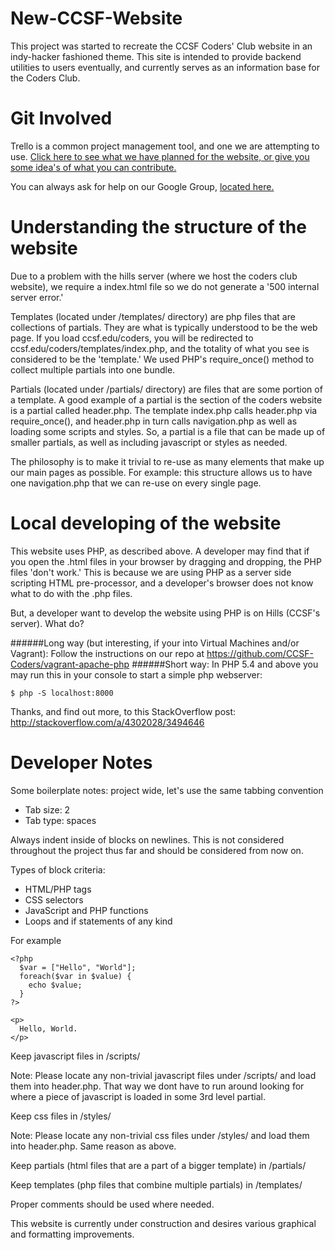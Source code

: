 New-CCSF-Website
================

This project was started to recreate the CCSF Coders' Club website in an
indy-hacker fashioned theme. This site is intended to provide backend utilities
to users eventually, and currently serves as an information base for the Coders
Club.

Git Involved
===============

Trello is a common project management tool, and one we are attempting to use. [Click here to see what we have planned for the website, or give you some idea's of what you can contribute.](https://trello.com/b/VoEhp0kn/ccsf-edu-coders)

You can always ask for help on our Google Group, [located here.](https://groups.google.com/forum/#!forum/ccsfcoders)

Understanding the structure of the website
===============

Due to a problem with the hills server (where we host the coders club website), we require a index.html file so we do not generate a '500 internal server error.'

Templates (located under /templates/ directory) are php files that are collections of partials. They are what is typically understood to be the web page. If you load ccsf.edu/coders, you will be redirected to ccsf.edu/coders/templates/index.php, and the totality of what you see is considered to be the 'template.' We used PHP's require_once() method to collect multiple partials into one bundle.

Partials (located under /partials/ directory) are files that are some portion of a template. A good example of a partial is the <head> section of the coders website is a partial called header.php. The template index.php calls header.php via require_once(), and header.php in turn calls navigation.php as well as loading some scripts and styles. So, a partial is a file that can be made up of smaller partials, as well as including javascript or styles as needed.

The philosophy is to make it trivial to re-use as many elements that make up our main pages as possible. For example: this structure allows us to have one navigation.php that we can re-use on every single page.

Local developing of the website
===============

This website uses PHP, as described above. A developer may find that if you open the .html files in your browser by dragging and dropping, the PHP files 'don't work.' This is because we are using PHP as a server side scripting HTML pre-processor, and a developer's browser does not know what to do with the .php files.

But, a developer want to develop the website using PHP is on Hills (CCSF's server). What do?

######Long way (but interesting, if your into Virtual Machines and/or Vagrant): 
Follow the instructions on our repo at https://github.com/CCSF-Coders/vagrant-apache-php
######Short way: 
In PHP 5.4 and above you may run this in your console to start a simple php webserver:

    $ php -S localhost:8000

Thanks, and find out more, to this StackOverflow post: http://stackoverflow.com/a/4302028/3494646

Developer Notes
===============

Some boilerplate notes: project wide, let's use the same tabbing convention

* Tab size: 2
* Tab type: spaces

Always indent inside of blocks on newlines. This is not considered throughout
the project thus far and should be considered from now on.

Types of block criteria:

* HTML/PHP tags
* CSS selectors
* JavaScript and PHP functions
* Loops and if statements of any kind

For example

    <?php
      $var = ["Hello", "World"];
      foreach($var in $value) {
        echo $value;
      }
    ?>

    <p>
      Hello, World.
    </p>

Keep javascript files in /scripts/

Note: Please locate any non-trivial javascript files under /scripts/ and load them into header.php. That way we dont have to run around looking for where a piece of javascript is loaded in some 3rd level partial.

Keep css files in /styles/

Note: Please locate any non-trivial css files under /styles/ and load them into header.php. Same reason as above.

Keep partials (html files that are a part of a bigger template) in /partials/

Keep templates (php files that combine multiple partials) in /templates/

Proper comments should be used where needed.

This website is currently under construction and desires various graphical
and formatting improvements.